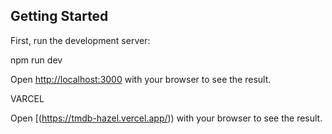 
## Getting Started

First, run the development server:

npm run dev

Open [http://localhost:3000](http://localhost:3000) with your browser to see the result.

VARCEL 

Open [(https://tmdb-hazel.vercel.app/)) with your browser to see the result.
